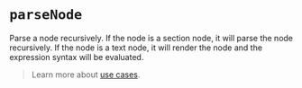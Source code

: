 # `parseNode`

Parse a node recursively. If the node is a section node, it will parse the node recursively. If the node is a text node, it will render the node and the expression syntax will be evaluated.

> Learn more about [use cases](/guide/plugin/write-plugin#register-custom-sections).